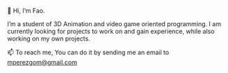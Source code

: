 👋  Hi, I’m Fao.

I’m a student of 3D Animation and video game oriented programming. 
I am currently looking for projects to work on and gain experience, while also working on my own projects.

📫  To reach me, You can do it by sending me an email to mperezgom@gmail.com
